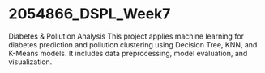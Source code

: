 # 2054866_DSPL_Week7
Diabetes &amp; Pollution Analysis  This project applies machine learning for diabetes prediction and pollution clustering using Decision Tree, KNN, and K-Means models. It includes data preprocessing, model evaluation, and visualization.
